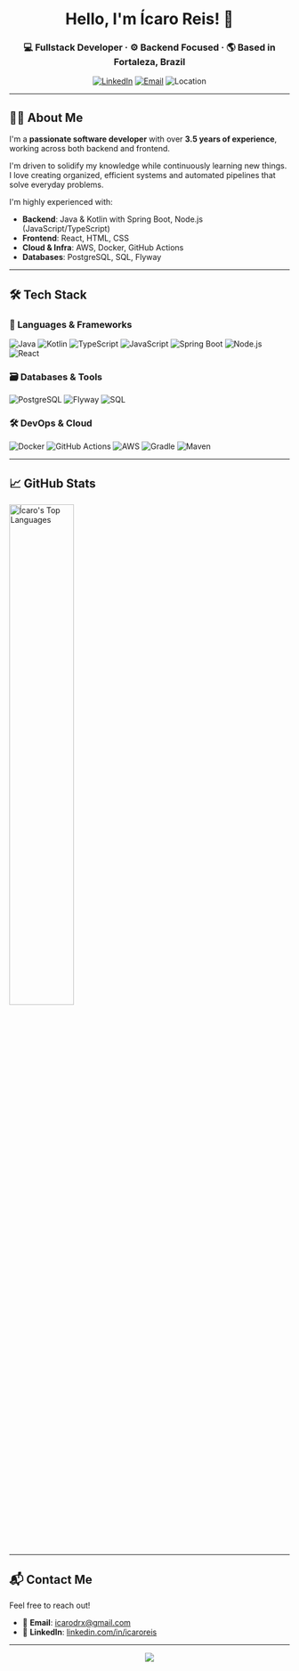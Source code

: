 <div align="center">
  <h1>Hello, I'm Ícaro Reis! 👋</h1>
  <h3>💻 Fullstack Developer · ⚙️ Backend Focused · 🌎 Based in Fortaleza, Brazil</h3>
</div>

<div align="center">

[![LinkedIn](https://img.shields.io/badge/LinkedIn-icaroreis-0A66C2?style=flat&logo=linkedin&logoColor=white)](https://www.linkedin.com/in/icaroreis/)
[![Email](https://img.shields.io/badge/Email-icarodrx@gmail.com-D14836?style=flat&logo=gmail&logoColor=white)](mailto:icarodrx@gmail.com)
![Location](https://img.shields.io/badge/Location-Fortaleza,_Brazil-00BFFF?style=flat&logo=map-pin&logoColor=white)

</div>

---

## 🧑‍💻 About Me

I'm a **passionate software developer** with over **3.5 years of experience**, working across both backend and frontend.

I'm driven to solidify my knowledge while continuously learning new things. I love creating organized, efficient systems and automated pipelines that solve everyday problems.

I'm highly experienced with:

- **Backend**: Java & Kotlin with Spring Boot, Node.js (JavaScript/TypeScript)
- **Frontend**: React, HTML, CSS
- **Cloud & Infra**: AWS, Docker, GitHub Actions
- **Databases**: PostgreSQL, SQL, Flyway

---

## 🛠️ Tech Stack

### 🧩 Languages & Frameworks
![Java](https://img.shields.io/badge/Java-ED8B00?style=for-the-badge&logo=openjdk&logoColor=white)
![Kotlin](https://img.shields.io/badge/Kotlin-7F52FF?style=for-the-badge&logo=kotlin&logoColor=white)
![TypeScript](https://img.shields.io/badge/TypeScript-3178C6?style=for-the-badge&logo=typescript&logoColor=white)
![JavaScript](https://img.shields.io/badge/JavaScript-F7DF1E?style=for-the-badge&logo=javascript&logoColor=black)
![Spring Boot](https://img.shields.io/badge/Spring_Boot-6DB33F?style=for-the-badge&logo=springboot&logoColor=white)
![Node.js](https://img.shields.io/badge/Node.js-339933?style=for-the-badge&logo=node.js&logoColor=white)
![React](https://img.shields.io/badge/React-20232A?style=for-the-badge&logo=react&logoColor=61DAFB)

### 🗃️ Databases & Tools
![PostgreSQL](https://img.shields.io/badge/PostgreSQL-336791?style=for-the-badge&logo=postgresql&logoColor=white)
![Flyway](https://img.shields.io/badge/Flyway-CC0200?style=for-the-badge&logo=flyway&logoColor=white)
![SQL](https://img.shields.io/badge/SQL-003B57?style=for-the-badge&logo=sqlite&logoColor=white)

### 🛠️ DevOps & Cloud
![Docker](https://img.shields.io/badge/Docker-2496ED?style=for-the-badge&logo=docker&logoColor=white)
![GitHub Actions](https://img.shields.io/badge/GitHub_Actions-2088FF?style=for-the-badge&logo=githubactions&logoColor=white)
![AWS](https://img.shields.io/badge/AWS-232F3E?style=for-the-badge&logo=amazonaws&logoColor=white)
![Gradle](https://img.shields.io/badge/Gradle-02303A?style=for-the-badge&logo=gradle&logoColor=white)
![Maven](https://img.shields.io/badge/Maven-C71A36?style=for-the-badge&logo=apachemaven&logoColor=white)

---

## 📈 GitHub Stats

<img src="https://github-readme-stats.vercel.app/api/top-langs/?username=icarodrx&layout=compact&theme=radical" alt="Ícaro's Top Languages" width="48%" />

---

## 📬 Contact Me

Feel free to reach out!

- 📧 **Email**: [icarodrx@gmail.com](mailto:icarodrx@gmail.com)  
- 💼 **LinkedIn**: [linkedin.com/in/icaroreis](https://www.linkedin.com/in/icaroreis/)

---

<p align="center">
  <img src="https://capsule-render.vercel.app/api?type=waving&color=0:7F52FF,100:00BFFF&height=140&section=footer"/>
</p>

